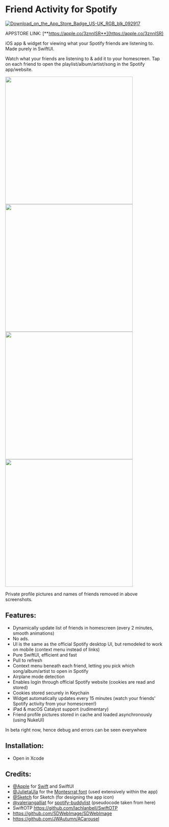 # Friend Activity for Spotify

[![Download_on_the_App_Store_Badge_US-UK_RGB_blk_092917](https://user-images.githubusercontent.com/25706524/182048665-f8ae6d2e-dc63-4dd8-9a78-d2e86695423f.svg)](https://apple.co/3znnlSR)

APPSTORE LINK: [**https://apple.co/3znnlSR**](https://apple.co/3znnlSR)

iOS app &amp; widget for viewing what your Spotify friends are listening to. Made purely in SwiftUI. 

Watch what your friends are listening to & add it to your homescreen. Tap on each friend to open the playlist/album/artist/song in the Spotify app/website.

<p float="center">
<img src="https://user-images.githubusercontent.com/25706524/180601231-9bc22e29-fc03-4c5e-9089-d4d7c0c88bcc.png" height="400" />
<img src="https://user-images.githubusercontent.com/25706524/180601248-d5073e0c-251d-41d0-bd91-ac11592306e7.png" height="400" />
<img src="https://user-images.githubusercontent.com/25706524/180601251-737ca05c-ce98-4e4f-84d7-b9c1fefb3618.png" height="400" />
<img src="https://user-images.githubusercontent.com/25706524/180601253-280c6a2d-4095-4a6e-a349-d4d8dd20b70e.png" height="400" />
</p> 

Private profile pictures and names of friends removed in above screenshots.
                                                                                                                                                                                                                                                 
## Features:
- Dynamically update list of friends in homescreen (every 2 minutes, smooth animations)
- No ads.
- UI is the same as the official Spotify desktop UI, but remodeled to work on mobile (context menu instead of links)
- Pure SwiftUI, efficient and fast
- Pull to refresh
- Context menu beneath each friend, letting you pick which song/album/artist to open in Spotify
- Airplane mode detection
- Enables login through official Spotify website (cookies are read and stored)
- Cookies stored securely in Keychain
- Widget automatically updates every 15 minutes (watch your friends' Spotify activity from your homescreen!)
- iPad & macOS Catalyst support (rudimentary)
- Friend profile pictures stored in cache and loaded asynchronously (using NukeUI) 

In beta right now, hence debug and errors can be seen everywhere
  
## Installation:
- Open in Xcode
                                                                                                                         
## Credits:
- [@Apple](https://github.com/apple) for [Swift](https://github.com/apple/swift) and SwiftUI
- [@JulietaUla](https://github.com/JulietaUla) for the [Montesrrat font](https://github.com/JulietaUla/Montserrat) (used extensively within the app)
- [@Sketch](https://github.com/sketch-hq) for Sketch (for designing the app icon)
- [@valeriangalliat](https://github.com/valeriangalliat) for [spotify-buddylist](https://github.com/valeriangalliat/spotify-buddylist) (pseudocode taken from here)
- SwiftOTP https://github.com/lachlanbell/SwiftOTP
- https://github.com/SDWebImage/SDWebImage
- https://github.com/JWAutumn/ACarousel
